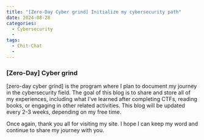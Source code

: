 ```yaml
---
title: "[Zero-Day Cyber grind] Initialize my cybersecurity path"
date: 2024-08-28
categories:
  - Cybersecurity
  - 
tags:
  - Chit-Chat
  - 
---
```


### [Zero-Day] Cyber grind


[zero-day cyber grind] is the program where I plan to document my journey in the cybersecurity field. The goal of this blog is to share and store all of my experiences, including what I've learned after completing CTFs, reading books, or engaging in other related activities. This blog will be updated every 2-3 weeks, depending on my free time.

Once again, thank you all for visiting my site. I hope I can keep my word and continue to share my journey with you.